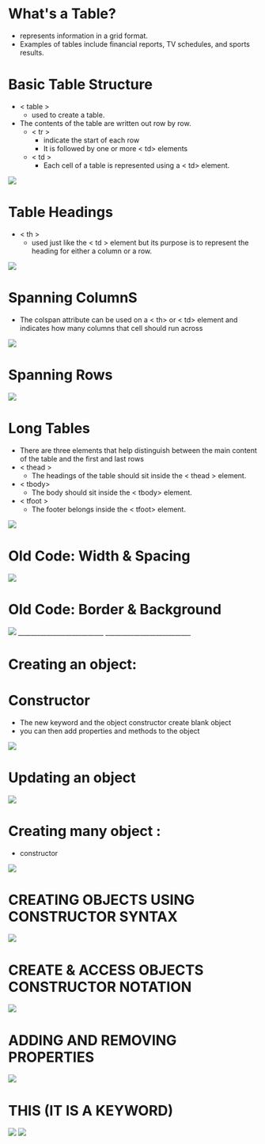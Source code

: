 # What's a Table?
* represents information in a grid format.
* Examples of tables include financial reports, TV schedules, and sports results.

# Basic Table Structure
* < table >
  - used to create a table. 
* The contents of the table are written out row by row.
  - < tr >
    - indicate the start of each row
    - It is followed by one or more < td> elements
  - < td > 
    - Each cell of a table is represented using a < td> element.

<img src="https://learnerszonehome.files.wordpress.com/2019/07/html_table_structure.gif">

# Table Headings
* < th >
  - used just like the < td > element but its purpose is to represent the heading for either a column or a row.

<img src="https://www.web4college.com/html/socialImages/html-tables.png">

# Spanning ColumnS
* The colspan attribute can be used on a < th> or < td> element and indicates how many columns that cell should run across

<img src="https://slideplayer.com/slide/6147622/18/images/4/Here%E2%80%99s+the+code%E2%80%A6+Row+1+Cell+1+Cell+2+Cell+3+Row+2+Cell+4+Cell+5+Cell+6.jpg">

# Spanning Rows
<img src="https://cf2.ppt-online.org/files2/slide/x/x03e9GTk5pRrMdEywnDSZbjBHJ2zoYaFmfuKsh/slide-9.jpg">

# Long Tables
* There are three elements that help distinguish between the main content of the table and the first and last rows
* < thead >
  - The headings of the table should sit inside the < thead > element.
* < tbody>
  - The body should sit inside the < tbody> element.
* < tfoot >
  - The footer belongs inside the < tfoot> element.

<img src="https://image.slidesharecdn.com/lecture5htmltable-181218174759/95/lecture-5-html-table-8-638.jpg?cb=1545155351">

# Old Code: Width & Spacing
<img src="img/t.PNG">

# Old Code: Border & Background
<img src="img/t1.PNG">
___________________________
___________________________

# Creating an object: 
# Constructor
* The new keyword and the object constructor create blank object
* you can then add properties and methods to the object
 <img src="img/j1.PNG">

# Updating an object
<img src="img/j2.PNG">

# Creating many object :
* constructor
<img src="img/j3.PNG">

# CREATING OBJECTS USING CONSTRUCTOR SYNTAX
<img src="img/j4.PNG">

# CREATE & ACCESS OBJECTS CONSTRUCTOR NOTATION 
<img src="img/j5.PNG">

# ADDING AND REMOVING PROPERTIES
<img src="img/j6.PNG">

# THIS (IT IS A KEYWORD)

<img src="img/j7.PNG">

<img src="img/j8.PNG">
















